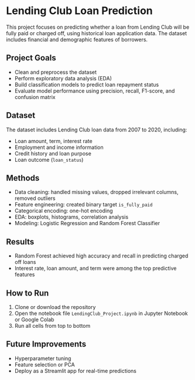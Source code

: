 # Lending Club Loan Prediction

This project focuses on predicting whether a loan from Lending Club will be fully paid or charged off, using historical loan application data. The dataset includes financial and demographic features of borrowers.

## Project Goals

- Clean and preprocess the dataset
- Perform exploratory data analysis (EDA)
- Build classification models to predict loan repayment status
- Evaluate model performance using precision, recall, F1-score, and confusion matrix

## Dataset

The dataset includes Lending Club loan data from 2007 to 2020, including:
- Loan amount, term, interest rate
- Employment and income information
- Credit history and loan purpose
- Loan outcome (`loan_status`)

## Methods

- Data cleaning: handled missing values, dropped irrelevant columns, removed outliers
- Feature engineering: created binary target `is_fully_paid`
- Categorical encoding: one-hot encoding
- EDA: boxplots, histograms, correlation analysis
- Modeling: Logistic Regression and Random Forest Classifier

## Results

- Random Forest achieved high accuracy and recall in predicting charged off loans
- Interest rate, loan amount, and term were among the top predictive features

## How to Run

1. Clone or download the repository
2. Open the notebook file `LendingClub_Project.ipynb` in Jupyter Notebook or Google Colab
3. Run all cells from top to bottom

## Future Improvements

- Hyperparameter tuning
- Feature selection or PCA
- Deploy as a Streamlit app for real-time predictions
